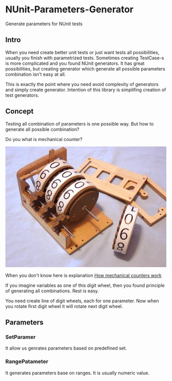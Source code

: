 # NUnit-Parameters-Generator
Generate parameters for NUnit tests

## Intro
When you need create better unit tests or just want tests all possibilities, usually you finish with parametrized tests. Sometimes creating TestCase-s is more complicated and you found NUnit generators. It has great possibilities, but creating generator which generate all possible parameters combination isn't easy at all.

This is exactly the point where you need avoid complexity of generators and simply create generator. Intention of this library is simplifing creation of test generators.

## Concept
Testing all combination of parameters is one possible way. But how to generate all possible combination?

Do you what is mechanical counter?

![Mechanical counter](docs/mechanical-counter.jpg)

When you don't know here is explanation	[How mechanical counters work](https://youtu.be/rjWfIiaOFR4?feature=shared)

If you imagine variables as one of this digit wheel, then you found principle of generating all combinations. Rest is easy.

You need create line of digit wheels, each for one parameter. Now when you rotate first digit wheel it will rotate next digit wheel.

## Parameters
### SetParamer
It allow us genrates parameters based on predefined set.

### RangePatameter
It generates parameters base on ranges. It is usually numeric value.
